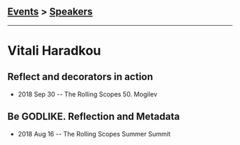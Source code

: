 ## [Events](../README.md) > [Speakers](../speakers.md)
---

# Vitali Haradkou

## Reflect and decorators in action
- 2018 Sep 30 -- The Rolling Scopes 50. Mogilev    
## Be GODLIKE. Reflection and Metadata
- 2018 Aug 16 -- The Rolling Scopes Summer Summit    
